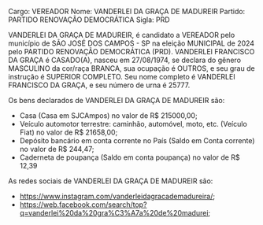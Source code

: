 Cargo: VEREADOR
Nome: VANDERLEI DA GRAÇA DE MADUREIR
Partido: PARTIDO RENOVAÇÃO DEMOCRÁTICA
Sigla: PRD

VANDERLEI DA GRAÇA DE MADUREIR, é candidato a VEREADOR pelo município de SÃO JOSÉ DOS CAMPOS - SP na eleição MUNICIPAL de 2024 pelo PARTIDO RENOVAÇÃO DEMOCRÁTICA (PRD).
VANDERLEI FRANCISCO DA GRAÇA é CASADO(A), nasceu em 27/08/1974, se declara do gênero MASCULINO da cor/raça BRANCA, sua ocupação é OUTROS, e seu grau de instrução é SUPERIOR COMPLETO.
Seu nome completo é VANDERLEI FRANCISCO DA GRAÇA, e seu número de urna é 25777.

Os bens declarados de VANDERLEI DA GRAÇA DE MADUREIR são: 
- Casa (Casa em SJCAmpos) no valor de R$ 215000,00;
- Veículo automotor terrestre: caminhão, automóvel, moto, etc. (Veículo Fiat) no valor de R$ 21658,00;
- Depósito bancário em conta corrente no País (Saldo em Conta corrente) no valor de R$ 244,47;
- Caderneta de poupança (Saldo em conta poupança) no valor de R$ 12,39

As redes sociais de VANDERLEI DA GRAÇA DE MADUREIR são:
- https://www.instagram.com/vanderleidagracademadureira/;
- https://web.facebook.com/search/top?q=vanderlei%20da%20gra%C3%A7a%20de%20madurei;
